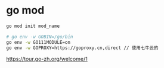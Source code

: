 # go mod

```sh
go mod init mod_name
```

```sh
# go env -w GOBIN=/go/bin
go env -w GO111MODULE=on
go env -w GOPROXY=https://goproxy.cn,direct // 使用七牛云的
```

https://tour.go-zh.org/welcome/1
